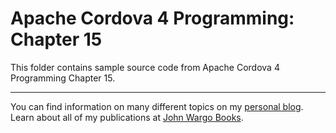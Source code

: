 Apache Cordova 4 Programming: Chapter 15
========================================

This folder contains sample source code from Apache Cordova 4 Programming Chapter 15.

***

You can find information on many different topics on my [personal blog](http://www.johnwargo.com). Learn about all of my publications at [John Wargo Books](http://www.johnwargobooks.com). 